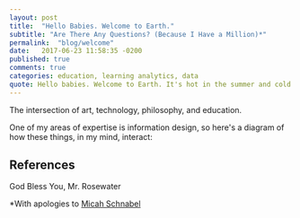 ```yaml
---
layout: post
title:  "Hello Babies. Welcome to Earth."
subtitle: "Are There Any Questions? (Because I Have a Million)*"
permalink:  "blog/welcome"
date:   2017-06-23 11:58:35 -0200
published: true
comments: true
categories: education, learning analytics, data
quote: Hello babies. Welcome to Earth. It's hot in the summer and cold in the winter. It's round and wet and crowded. On the outside, babies, you've got a hundred years here. There's only one rule that I know of, babies - "God damn it, you've got to be kind.” - Kurt Vonnegut, Jr. (1965)
---
```


The intersection of art, technology, philosophy, and education.

One of my areas of expertise is information design, so here's a diagram of how these things, in my mind, interact:

## References

God Bless You, Mr. Rosewater 

*With apologies to [Micah Schnabel](https://micahschnabel.bandcamp.com/track/are-there-any-questions-2)